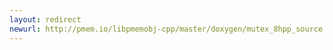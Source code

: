 ```yaml
---
layout: redirect
newurl: http://pmem.io/libpmemobj-cpp/master/doxygen/mutex_8hpp_source.html
---
```

